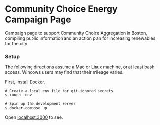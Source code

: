 # Community Choice Energy Campaign Page
Campaign page to support Community Choice Aggregation in Boston, compiling
public information and an action plan for increasing renewables for the
city

### Setup
The following directions assume a Mac or Linux machine, or at least bash
access.  Windows users may find that their mileage varies.


First, install [Docker](https://docs.docker.com/engine/installation/#/on-macos-and-windows).

```
# Create a local env file for git-ignored secrets
$ touch .env

# Spin up the development server
$ docker-compose up
```

Open [localhost:3000](http://localhost:3000) to see.
